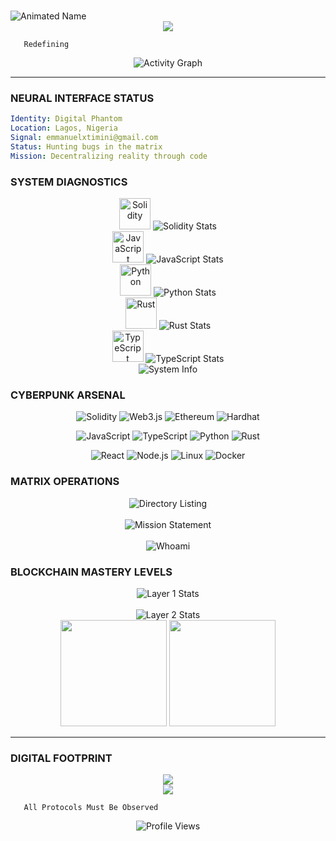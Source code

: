 # <div align="center">
  <img src="https://readme-typing-svg.herokuapp.com?font=Orbitron&size=50&duration=2500&pause=1000&color=FF6EC7&center=true&vCenter=true&width=700&height=100&lines=emmaculate_eth;Web3+All+Pace;The+Art+Guy;" alt="Animated Name" />
</div>

<div align="center">
  <img src="https://capsule-render.vercel.app/api?type=waving&color=gradient&customColorList=12,20,14,30,24&height=100&section=header"/>
</div>

```ascii
   Redefining
```

<div align="center">
  <img src="https://github-readme-activity-graph.vercel.app/graph?username=Emmanuel-Omopariola&bg_color=1a0d29&color=ff6ec7&line=7c3aed&point=c084fc&area=true&hide_border=true" alt="Activity Graph"/>
</div>

---

### **NEURAL INTERFACE STATUS**
```yaml
Identity: Digital Phantom
Location: Lagos, Nigeria 
Signal: emmanuelxtimini@gmail.com
Status: Hunting bugs in the matrix
Mission: Decentralizing reality through code
```

### **SYSTEM DIAGNOSTICS**
<div align="center">
  <img src="https://skillicons.dev/icons?i=solidity" width="50" alt="Solidity"/>
  <img src="https://readme-typing-svg.herokuapp.com?font=JetBrains+Mono&size=20&duration=2000&pause=500&color=FF6EC7&width=200&lines=Solidity+45.2%25;%5BEXPERT%5D" alt="Solidity Stats"/>
  <br/>
  <img src="https://skillicons.dev/icons?i=javascript" width="50" alt="JavaScript"/>
  <img src="https://readme-typing-svg.herokuapp.com?font=JetBrains+Mono&size=20&duration=2000&pause=500&color=7C3AED&width=200&lines=JavaScript+35.8%25;%5BNINJA%5D" alt="JavaScript Stats"/>
  <br/>
  <img src="https://skillicons.dev/icons?i=python" width="50" alt="Python"/>
  <img src="https://readme-typing-svg.herokuapp.com?font=JetBrains+Mono&size=20&duration=2000&pause=500&color=C084FC&width=200&lines=Python+25.1%25;%5BSAGE%5D" alt="Python Stats"/>
  <br/>
  <img src="https://skillicons.dev/icons?i=rust" width="50" alt="Rust"/>
  <img src="https://readme-typing-svg.herokuapp.com?font=JetBrains+Mono&size=20&duration=2000&pause=500&color=FF6EC7&width=200&lines=Rust+18.7%25;%5BMONK%5D" alt="Rust Stats"/>
  <br/>
  <img src="https://skillicons.dev/icons?i=typescript" width="50" alt="TypeScript"/>
  <img src="https://readme-typing-svg.herokuapp.com?font=JetBrains+Mono&size=20&duration=2000&pause=500&color=7C3AED&width=200&lines=TypeScript+15.2%25;%5BGHOST%5D" alt="TypeScript Stats"/>
</div>

<div align="center">
  <img src="https://readme-typing-svg.herokuapp.com?font=JetBrains+Mono&size=18&duration=3000&pause=1000&color=FF6EC7&center=true&width=600&lines=Environment%3A+Linux+Terminal;Editor%3A+NeoVim+%2B+VS+Code+Matrix;Uptime%3A+24%2F7+in+the+digital+realm" alt="System Info"/>
</div>

### **CYBERPUNK ARSENAL**
<div align="center">

![Solidity](https://img.shields.io/badge/Solidity-363636?style=for-the-badge&logo=solidity&logoColor=white)
![Web3.js](https://img.shields.io/badge/Web3.js-F16822?style=for-the-badge&logo=web3.js&logoColor=white)
![Ethereum](https://img.shields.io/badge/Ethereum-3C3C3D?style=for-the-badge&logo=ethereum&logoColor=white)
![Hardhat](https://img.shields.io/badge/Hardhat-FFF100?style=for-the-badge&logo=hardhat&logoColor=black)

![JavaScript](https://img.shields.io/badge/JavaScript-F7DF1E?style=for-the-badge&logo=javascript&logoColor=black)
![TypeScript](https://img.shields.io/badge/TypeScript-007ACC?style=for-the-badge&logo=typescript&logoColor=white)
![Python](https://img.shields.io/badge/Python-14354C?style=for-the-badge&logo=python&logoColor=white)
![Rust](https://img.shields.io/badge/Rust-000000?style=for-the-badge&logo=rust&logoColor=white)

![React](https://img.shields.io/badge/React-20232A?style=for-the-badge&logo=react&logoColor=61DAFB)
![Node.js](https://img.shields.io/badge/Node.js-43853D?style=for-the-badge&logo=node.js&logoColor=white)
![Linux](https://img.shields.io/badge/Linux-FCC624?style=for-the-badge&logo=linux&logoColor=black)
![Docker](https://img.shields.io/badge/Docker-2496ED?style=for-the-badge&logo=docker&logoColor=white)

</div>

### **MATRIX OPERATIONS**
<div align="center">
  <img src="https://readme-typing-svg.herokuapp.com?font=JetBrains+Mono&size=16&duration=3000&pause=1000&color=C084FC&center=true&width=700&lines=emmaculate%40phantom%3A~%24+ls+-la+%2Fhome%2Fprojects%2F;defi-protocols%2F+smart-contracts%2F+nft-ecosystems%2F;dao-frameworks%2F+cross-chain-bridges%2F+yield-farming-bots%2F" alt="Directory Listing"/>
  <br/><br/>
  <img src="https://readme-typing-svg.herokuapp.com?font=JetBrains+Mono&size=16&duration=4000&pause=1000&color=FF6EC7&center=true&width=700&lines=Current+Mission%3A;Architecting+next-gen+DeFi+infrastructure;Building+bulletproof+smart+contracts;Exploring+zero-knowledge+proofs;Contributing+to+Web3+revolution" alt="Mission Statement"/>
  <br/><br/>
  <img src="https://readme-typing-svg.herokuapp.com?font=JetBrains+Mono&size=18&duration=2500&pause=1000&color=7C3AED&center=true&width=600&lines=emmaculate%40phantom%3A~%24+whoami;The+digital+phantom+crafting+tomorrow's+finance" alt="Whoami"/>
</div>

### **BLOCKCHAIN MASTERY LEVELS**
<div align="center">
  <img src="https://readme-typing-svg.herokuapp.com?font=JetBrains+Mono&size=18&duration=2000&pause=500&color=FF6EC7&center=true&width=500&lines=LAYER+1+NETWORKS;Ethereum+94%25+%5BMASTER%5D;Solana+72%25+%5BEXPERT%5D;Avalanche+68%25+%5BPRO%5D;Cardano+55%25+%5BADEPT%5D;Polkadot+45%25+%5BLEARNER%5D" alt="Layer 1 Stats"/>
  <br/><br/>
  <img src="https://readme-typing-svg.herokuapp.com?font=JetBrains+Mono&size=18&duration=2000&pause=500&color=7C3AED&center=true&width=500&lines=LAYER+2+SCALING;Polygon+85%25+%5BMASTER%5D;Arbitrum+70%25+%5BEXPERT%5D;Optimism+58%25+%5BPRO%5D;Base+42%25+%5BADEPT%5D" alt="Layer 2 Stats"/>
</div>

<div align="center">
  <img height="170" src="https://github-readme-stats.vercel.app/api?username=Emmanuel-Omopariola&show_icons=true&theme=tokyonight&hide_border=true&bg_color=1a0d29&title_color=ff6ec7&icon_color=c084fc&text_color=e0e7ff&ring_color=7c3aed"/>
  <img height="170" src="https://github-readme-stats.vercel.app/api/top-langs/?username=Emmanuel-Omopariola&layout=compact&theme=tokyonight&hide_border=true&bg_color=1a0d29&title_color=ff6ec7&text_color=e0e7ff"/>
</div>

---

### **DIGITAL FOOTPRINT**
<div align="center">
  <img src="https://github-readme-streak-stats.herokuapp.com/?user=Emmanuel-Omopariola&theme=tokyonight&hide_border=true&background=1a0d29&stroke=ff6ec7&ring=7c3aed&fire=c084fc&currStreakLabel=ff6ec7&sideLabels=e0e7ff"/>
</div>

<div align="center">
  <img src="https://capsule-render.vercel.app/api?type=waving&color=gradient&customColorList=12,20,14,30,24&height=120&section=footer&text=DECENTRALIZING%20TOMORROW&fontSize=28&fontColor=ff6ec7&animation=fadeIn&fontAlignY=75"/>
</div>

```ascii
   All Protocols Must Be Observed
```

<div align="center">
  <img src="https://komarev.com/ghpvc/?username=Emmanuel-Omopariola&color=blueviolet&style=for-the-badge&label=PHANTOM+VISITS" alt="Profile Views"/>
</div>
